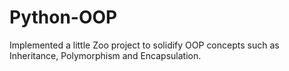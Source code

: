 # Python-OOP
Implemented a little Zoo project to solidify OOP concepts such as Inheritance, Polymorphism and Encapsulation.
